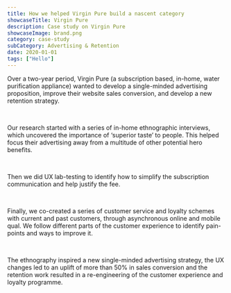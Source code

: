 ```yaml
---
title: How we helped Virgin Pure build a nascent category
showcaseTitle: Virgin Pure
description: Case study on Virgin Pure
showcaseImage: brand.png
category: case-study
subCategory: Advertising & Retention 
date: 2020-01-01
tags: ["Hello"]
---
```


Over a two-year period, Virgin Pure (a subscription based, in-home, water purification appliance) wanted to develop a single-minded advertising proposition, improve their website sales conversion, and develop a new retention strategy.

<br/>

Our research started with a series of in-home ethnographic interviews, which uncovered the importance of ‘superior taste’ to people. This helped focus their advertising away from a multitude of other potential hero benefits.

<br/>

Then we did UX lab-testing to identify how to simplify the subscription communication and help justify the fee.

<br/>

Finally, we co-created a series of customer service and loyalty schemes with current and past customers, through asynchronous online and mobile qual.  We follow different parts of the customer experience to identify pain-points and ways to improve it.

<br/>

The ethnography inspired a new single-minded advertising strategy, the UX changes led to an uplift of more than 50% in sales conversion and the retention work resulted in a re-engineering of the customer experience and loyalty programme.